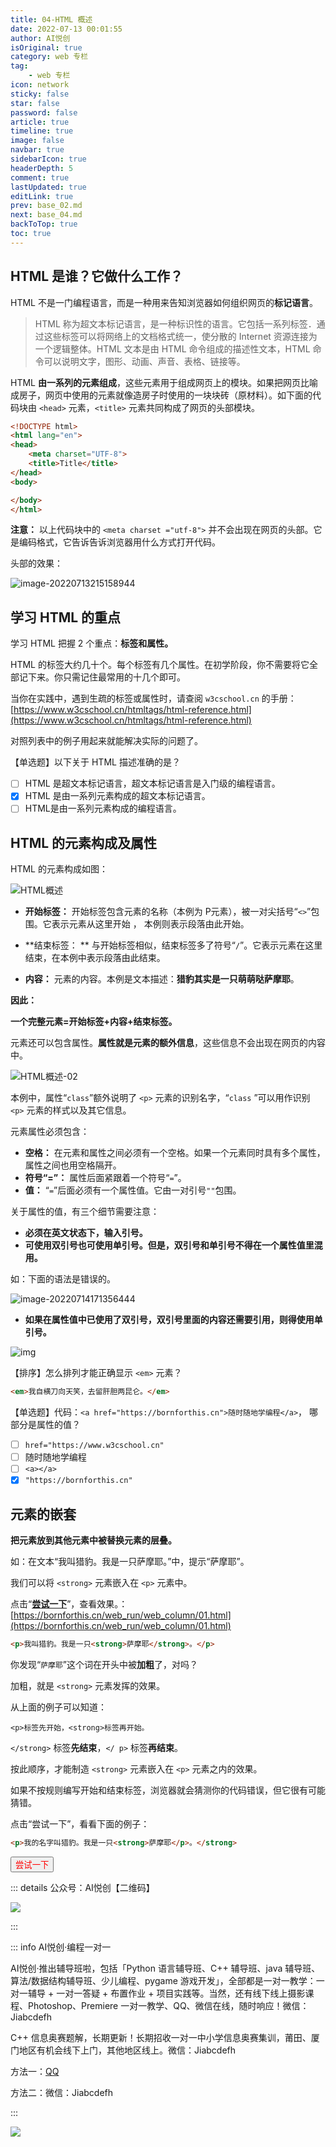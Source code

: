```yaml
---
title: 04-HTML 概述
date: 2022-07-13 00:01:55
author: AI悦创
isOriginal: true
category: web 专栏
tag:
    - web 专栏
icon: network
sticky: false
star: false
password: false
article: true
timeline: true
image: false
navbar: true
sidebarIcon: true
headerDepth: 5
comment: true
lastUpdated: true
editLink: true
prev: base_02.md
next: base_04.md
backToTop: true
toc: true
---
```


## HTML 是谁？它做什么工作？

HTML 不是一门编程语言，而是一种用来告知浏览器如何组织网页的**标记语言**。

> HTML 称为超文本标记语言，是一种标识性的语言。它包括一系列标签．通过这些标签可以将网络上的文档格式统一，使分散的 Internet 资源连接为一个逻辑整体。HTML 文本是由 HTML 命令组成的描述性文本，HTML 命令可以说明文字，图形、动画、声音、表格、链接等。

HTML **由一系列的元素组成**，这些元素用于组成网页上的模块。如果把网页比喻成房子，网页中使用的元素就像造房子时使用的一块块砖（原材料）。如下面的代码块由 `<head>` 元素，`<title>` 元素共同构成了网页的头部模块。

```html
<!DOCTYPE html>
<html lang="en">
<head>
    <meta charset="UTF-8">
    <title>Title</title>
</head>
<body>

</body>
</html>
```

**注意：** 以上代码块中的 `<meta charset ="utf-8">` 并不会出现在网页的头部。它是编码格式，它告诉告诉浏览器用什么方式打开代码。

头部的效果：

![image-20220713215158944](./base_03.assets/image-20220713215158944.png)

## 学习 HTML 的重点

学习 HTML 把握 2 个重点：**标签和属性。**

HTML 的标签大约几十个。每个标签有几个属性。在初学阶段，你不需要将它全部记下来。你只需记住最常用的十几个即可。

当你在实践中，遇到生疏的标签或属性时，请查阅 `w3cschool.cn` 的手册：[https://www.w3cschool.cn/htmltags/html-reference.html](https://www.w3cschool.cn/htmltags/html-reference.html)

对照列表中的例子用起来就能解决实际的问题了。

【单选题】以下关于 HTML 描述准确的是？

- [ ] HTML 是超文本标记语言，超文本标记语言是入门级的编程语言。
- [x] HTML 是由一系列元素构成的超文本标记语言。
- [ ] HTML是由一系列元素构成的编程语言。

## HTML 的元素构成及属性

HTML 的元素构成如图：

![HTML概述](./base_03.assets/HTML概述.png)

- **开始标签：** 开始标签包含元素的名称（本例为 P元素），被一对尖括号“`<>`”包围。它表示元素从这里开始 ， 本例则表示段落由此开始。

- **结束标签： ** 与开始标签相似，结束标签多了符号“`/`”。它表示元素在这里结束，在本例中表示段落由此结束。
- **内容：** 元素的内容。本例是文本描述：**猎豹其实是一只萌萌哒萨摩耶**。

**因此：**

  **一个完整元素=开始标签+内容+结束标签。**

元素还可以包含属性。**属性就是元素的额外信息**，这些信息不会出现在网页的内容中。

![HTML概述-02](./base_03.assets/HTML概述-02-7790609.png)

本例中，属性“`class`”额外说明了 `<p>` 元素的识别名字，“`class` ”可以用作识别 `<p>` 元素的样式以及其它信息。

元素属性必须包含：

- **空格：** 在元素和属性之间必须有一个空格。如果一个元素同时具有多个属性，属性之间也用空格隔开。
- **符号“=”：** 属性后面紧跟着一个符号“`=`”。
- **值：** “`=`”后面必须有一个属性值。它由一对引号`""`包围。

关于属性的值，有三个细节需要注意：

- **必须在英文状态下，输入引号。**
- **可使用双引号也可使用单引号。但是，双引号和单引号不得在一个属性值里混用。**

如：下面的语法是错误的。

![image-20220714171356444](./base_03.assets/image-20220714171356444.png)

- **如果在属性值中已使用了双引号，双引号里面的内容还需要引用，则得使用单引号。**

![img](./base_03.assets/1566786065971127.png)

【排序】怎么排列才能正确显示 `<em>` 元素？

```html
<em>我自横刀向天笑，去留肝胆两昆仑。</em>
```

【单选题】代码：`<a href="https://bornforthis.cn">随时随地学编程</a>`， 哪部分是属性的值？

- [ ] `href="https://www.w3cschool.cn"`
- [ ] 随时随地学编程
- [ ] `<a></a>`
- [x] `"https://bornforthis.cn"`

## 元素的嵌套

**把元素放到其他元素中被替换元素的层叠。**

如：在文本“我叫猎豹。我是一只萨摩耶。”中，提示“萨摩耶”。

我们可以将 `<strong>` 元素嵌入在 `<p>` 元素中。

点击“**[尝试一下](https://bornforthis.cn/web_run/web_column/01.html)**”，查看效果。：[https://bornforthis.cn/web_run/web_column/01.html](https://bornforthis.cn/web_run/web_column/01.html)

```html
<p>我叫猎豹。我是一只<strong>萨摩耶</strong>。</p>
```

你发现“`萨摩耶`”这个词在开头中被**加粗**了，对吗？

加粗，就是 `<strong>` 元素发挥的效果。

从上面的例子可以知道：

`<p>标签先开始，<strong>标签再开始。`

`</strong>` 标签**先结束**，`</ p>` 标签**再结束**。

按此顺序，才能制造 `<strong>` 元素嵌入在 `<p>` 元素之内的效果。

如果不按规则编写开始和结束标签，浏览器就会猜测你的代码错误，但它很有可能猜错。

点击“尝试一下”，看看下面的例子：

```html
<p>我的名字叫猎豹。我是一只<strong>萨摩耶</p>。</strong>
```

<button name="button" style = "color: red" onclick="https://www.w3schools.com/CPP/cpp_math.asp">尝试一下</button>





























::: details 公众号：AI悦创【二维码】

![](/gzh.jpg)

:::

::: info AI悦创·编程一对一

AI悦创·推出辅导班啦，包括「Python 语言辅导班、C++ 辅导班、java 辅导班、算法/数据结构辅导班、少儿编程、pygame 游戏开发」，全部都是一对一教学：一对一辅导 + 一对一答疑 + 布置作业 + 项目实践等。当然，还有线下线上摄影课程、Photoshop、Premiere 一对一教学、QQ、微信在线，随时响应！微信：Jiabcdefh

C++ 信息奥赛题解，长期更新！长期招收一对一中小学信息奥赛集训，莆田、厦门地区有机会线下上门，其他地区线上。微信：Jiabcdefh

方法一：[QQ](http://wpa.qq.com/msgrd?v=3&uin=1432803776&site=qq&menu=yes)

方法二：微信：Jiabcdefh

:::

![](/zsxq.jpg)









